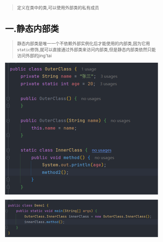 
>定义在类中的类,可以使用外部类的私有成员

# 一.静态内部类

>静态内部类是唯一一个不依赖外部实例化后才能使用的内部类,因为它用`static`修饰,就可以直接通过外部类来访问内部类,但是静态内部类依然只能访问外部的jing'tai

![](images/内部类/file-20250412224725.png)

![](images/内部类/file-20250412224738.png)